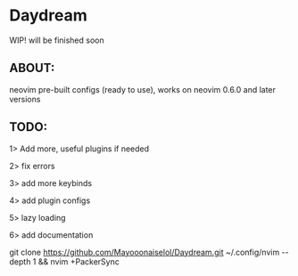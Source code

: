 # Daydream

WIP! will be finished soon

## ABOUT:

neovim pre-built configs (ready to use), works on neovim 0.6.0 and later versions

## TODO:

1> Add more, useful plugins if needed

2> fix errors

3> add more keybinds

4> add plugin configs

5> lazy loading

6> add documentation

git clone https://github.com/Mayooonaiselol/Daydream.git ~/.config/nvim --depth 1 && nvim +PackerSync

